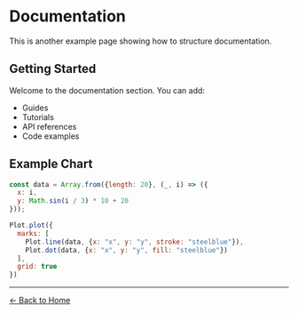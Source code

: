 # Documentation

This is another example page showing how to structure documentation.

## Getting Started

Welcome to the documentation section. You can add:

- Guides
- Tutorials  
- API references
- Code examples

## Example Chart

```js
const data = Array.from({length: 20}, (_, i) => ({
  x: i,
  y: Math.sin(i / 3) * 10 + 20
}));
```

```js
Plot.plot({
  marks: [
    Plot.line(data, {x: "x", y: "y", stroke: "steelblue"}),
    Plot.dot(data, {x: "x", y: "y", fill: "steelblue"})
  ],
  grid: true
})
```

---

[← Back to Home](/)

